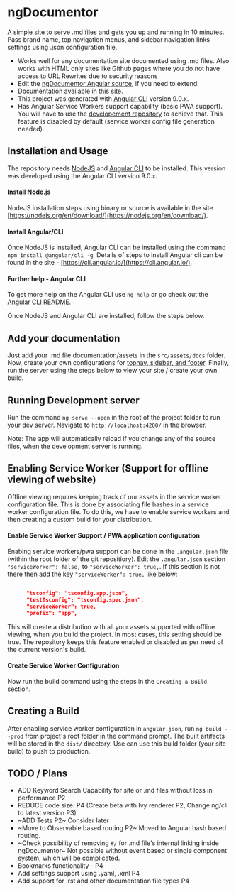 # ngDocumentor


A simple site to serve .md files and gets you up and running in 10 minutes. 
Pass brand name, top navigation menus, and sidebar navigation links settings using .json configuration file.

* Works well for any documentation site documented using .md files. Also works with HTML only sites like Github pages where you do not have access to URL Rewrites due to security reasons
* Edit the [ngDocumentor Angular source](https://github.com/ngDocumentor/ngDocumentor), if you need to extend.
* Documentation available in this site.
* This project was generated with [Angular CLI](https://github.com/angular/angular-cli) version 9.0.x.
* Has Angular Service Workers support capability (basic PWA support). You will have to use the [developement repository](https://github.com/ngDocumentor/ngDocumentor) to achieve that. This feature is disabled by default (service worker config file generation needed).


## Installation and Usage


The repository needs [NodeJS](https://nodejs.org/) and [Angular CLI](https://cli.angular.io/) to be installed. This version was developed using the Angular CLI version 9.0.x.

#### Install Node.js 

NodeJS installation steps using binary or source is available in the site [https://nodejs.org/en/download/](https://nodejs.org/en/download/). 

#### Install Angular/CLI

Once NodeJS is installed, Angular CLI can be installed using the command `npm install @angular/cli -g`. Details of steps to install Angular cli can be found in the site - [https://cli.angular.io/](https://cli.angular.io/).

#### Further help - Angular CLI

To get more help on the Angular CLI use `ng help` or go check out the [Angular CLI README](https://github.com/angular/angular-cli/blob/master/README.md).

Once NodeJS and Angular CLI are installed, follow the steps below.


## Add your documentation


Just add your .md file documentation/assets in the `src/assets/docs` folder. Now, create your own configurations for [topnav, sidebar, and footer](https://github.com/ganeshkbhat/ngDocumentor/blob/master/src/assets/docs/config.md). Finally, run the server using the steps below to view your site / create your own build.


## Running Development server


Run the command `ng serve --open` in the root of the project folder to run your dev server. Navigate to `http://localhost:4200/` in the browser. 

Note: The app will automatically reload if you change any of the source files, when the development server is running.


## Enabling Service Worker (Support for offline viewing of website)


Offline viewing requires keeping track of our assets in the service worker configuration file. This is done by associating file hashes in a service worker configuration file. To do this, we have to enable service workers and then creating a custom build for your distribution. 

#### Enable Service Worker Support / PWA application configuration

Enabing service workers/pwa support can be done in the `.angular.json` file (within the root folder of the git repositiory). Edit the `.angular.json` section `"serviceWorker": false,` to `"serviceWorker": true,`. If this section is not there then add the key `"serviceWorker": true,` like below:


```json

      "tsconfig": "tsconfig.app.json",
      "testTsconfig": "tsconfig.spec.json",
      "serviceWorker": true,
      "prefix": "app",

```

This will create a distribution with all your assets supported with offline viewing, when you build the project. In most cases, this setting should be true. The repository keeps this feature enabled or disabled as per need of the current version's build.

#### Create Service Worker Configuration

Now run the build command using the steps in the `Creating a Build` section. 


## Creating a Build


After enabling service worker configuration in `angular.json`, run `ng build --prod` from project's root folder in the command prompt. The built artifacts will be stored in the `dist/` directory. Use can use this build folder (your site build) to push to production.


## TODO / Plans


* ADD Keyword Search Capability for site or .md files without loss in performance P2
* REDUCE code size. P4 (Create beta with Ivy renderer P2, Change ng/cli to latest version P3)
* ~ADD Tests P2~ Consider later
* ~Move to Observable based routing P2~ Moved to Angular hash based routing.
* ~Check possibility of removing `#/` for .md file's internal linking inside ngDocumentor~ Not possible without event based or single component system, which will be complicated.
* Bookmarks functionality - P4
* Add settings support using .yaml, .xml P4
* Add support for .rst and other documentation file types P4


